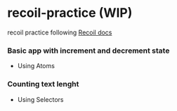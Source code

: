 # recoil-practice (WIP)
recoil practice following [Recoil docs](https://recoiljs.org/docs/introduction/getting-started/)

### Basic app with increment and decrement state 
- Using Atoms

### Counting text lenght 
- Using Selectors
